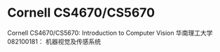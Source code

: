 # Cornell CS4670/CS5670
Cornell CS4670/CS5670: Introduction to Computer Vision
华南理工大学 082100181： 机器视觉及传感系统
